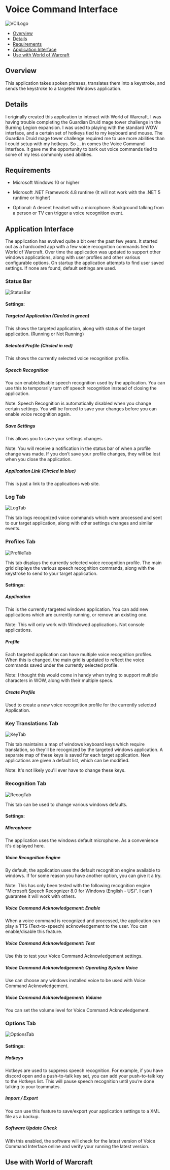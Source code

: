 # Voice Command Interface 

![VCILogo](https://github.com/zxeltor/voice_command_interface/blob/main/OrcYell.png)  

* [Overview](#overview)
* [Details](#details)
* [Requirements](#requirements)
* [Application Interface](#application-interface)
* [Use with World of Warcraft](#use-with-world-of-warcraft)

## Overview

This application takes spoken phrases, translates them into a keystroke, and sends the keystroke to a targeted Windows application.  

## Details

I originally created this application to interact with World of Warcraft. I was having trouble completing the Guardian Druid mage tower challenge in the Burning Legion expansion. I was used to playing with the standard WOW interface, and a certain set of hotkeys tied to my keyboard and mouse. The Guardian Druid mage tower challenge required me to use more abilities than I could setup with my hotkeys. So ... in comes the Voice Command Interface. It gave me the opportunity to bark out voice commands tied to some of my less commonly used abilities. 

## Requirements

* Microsoft Windows 10 or higher 

* Microsoft .NET Framework 4.8 runtime (It will not work with the .NET 5 runtime or higher) 

* Optional: A decent headset with a microphone. Background talking from a person or TV can trigger a voice recognition event. 

## Application Interface

The application has evolved quite a bit over the past few years. It started out as a hardcoded app with a few voice recognition commands tied to World of Warcraft. Over time the application was updated to support other windows applications, along with user profiles and other various configurable options. On startup the application attempts to find user saved settings. If none are found, default settings are used. 

### Status Bar 

![StatusBar](https://github.com/zxeltor/voice_command_interface/blob/main/ScreenShots/StatusBar.png) 

#### Settings: 

##### Targeted Application (Circled in green) 

This shows the targeted application, along with status of the target application. (Running or Not Running) 

##### Selected Profile (Circled in red) 

This shows the currently selected voice recognition profile. 

##### Speech Recognition 

You can enable/disable speech recognition used by the application. You can use this to temporarily turn off speech recognition instead of closing the application. 

Note: Speech Recognition is automatically disabled when you change certain settings. You will be forced to save your changes before you can enable voice recognition again. 

##### Save Settings 

This allows you to save your settings changes. 

Note: You will receive a notification in the status bar of when a profile change was made. If you don’t save your profile changes, they will be lost when you close the application. 

##### Application Link (Circled in blue) 

This is just a link to the applications web site. 

### Log Tab 

![LogTab](https://github.com/zxeltor/voice_command_interface/blob/main/ScreenShots/LogTab.png) 

This tab logs recognized voice commands which were processed and sent to our target application, along with other settings changes and similar events. 

### Profiles Tab 

![ProfileTab](https://github.com/zxeltor/voice_command_interface/blob/main/ScreenShots/ProfilesTab.png) 

This tab displays the currently selected voice recognition profile. The main grid displays the various speech recognition commands, along with the keystroke to send to your target application. 

#### Settings: 

##### Application 

This is the currently targeted windows application. You can add new applications which are currently running, or remove an existing one. 

Note: This will only work with Windowed applications. Not console applications. 

##### Profile 

Each targeted application can have multiple voice recognition profiles. When this is changed, the main grid is updated to reflect the voice commands saved under the currently selected profile. 

Note: I thought this would come in handy when trying to support multiple characters in WOW, along with their multiple specs. 

##### Create Profile 

Used to create a new voice recognition profile for the currently selected Application. 

### Key Translations Tab 

![KeyTab](https://github.com/zxeltor/voice_command_interface/blob/main/ScreenShots/KeyTranslationTab.png) 

This tab maintains a map of windows keyboard keys which require translation, so they'll be recognized by the targeted windows application. A separate map of these keys is saved for each target application. New applications are given a default list, which can be modified. 

Note: It's not likely you'll ever have to change these keys. 

### Recognition Tab 

![RecogTab](https://github.com/zxeltor/voice_command_interface/blob/main/ScreenShots/RecognitionTab.png) 

This tab can be used to change various windows defaults. 

#### Settings: 

##### Microphone 

The application uses the windows default microphone. As a convenience it's displayed here. 

##### Voice Recognition Engine 

By default, the application uses the default recognition engine available to windows. If for some reason you have another option, you can give it a try. 

Note: This has only been tested with the following recognition engine "Microsoft Speech Recognizer 8.0 for Windows (English - US)". I can't guarantee it will work with others. 

##### Voice Command Acknowledgement: Enable 

When a voice command is recognized and processed, the application can play a TTS (Text-to-speech) acknowledgement to the user. You can enable/disable this feature. 

##### Voice Command Acknowledgement: Test 

Use this to test your Voice Command Acknowledgement settings. 

##### Voice Command Acknowledgement: Operating System Voice 

Use can choose any windows installed voice to be used with Voice Command Acknowledgement. 

##### Voice Command Acknowledgement: Volume 

You can set the volume level for Voice Command Acknowledgement. 

### Options Tab 

![OptionsTab](https://github.com/zxeltor/voice_command_interface/blob/main/ScreenShots/OptionsTab.png)  

#### Settings: 

##### Hotkeys 

Hotkeys are used to suppress speech recognition. For example, if you have discord open and a push-to-talk key set, you can add your push-to-talk key to the Hotkeys list. This will pause speech recognition until you’re done talking to your teammates. 

##### Import / Export 

You can use this feature to save/export your application settings to a XML file as a backup. 

##### Software Update Check 

With this enabled, the software will check for the latest version of Voice Command Interface online and verify your running the latest version. 

## Use with World of Warcraft
